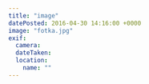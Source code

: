 ```yaml
---
title: "image"
datePosted: 2016-04-30 14:16:00 +0000
image: "fotka.jpg"
exif:
  camera: 
  dateTaken: 
  location:
    name: ""
---
```

